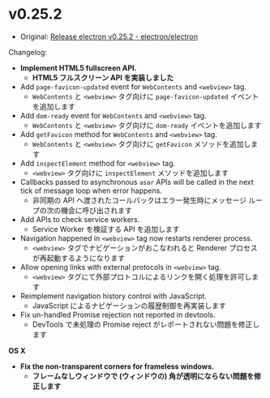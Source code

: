 # v0.25.2

- Original: [Release electron v0.25.2 - electron/electron](https://github.com/electron/electron/releases/tag/v0.25.2)

Changelog:

- **Implement HTML5 fullscreen API.**
  - **HTML5 フルスクリーン API を実装しました**
- Add `page-favicon-updated` event for `WebContents` and `<webview>` tag.
  - `WebContents` と `<webview>` タグ向けに `page-favicon-updated` イベントを追加します
- Add `dom-ready` event for `WebContents` and `<webview>` tag.
  - `WebContents` と `<webview>` タグ向けに `dom-ready` イベントを追加します
- Add `getFavicon` method for `WebContents` and `<webview>` tag.
  - `WebContents` と `<webview>` タグ向けに `getFavicon` メソッドを追加します
- Add `inspectElement` method for `<webview>` tag.
  - `<webview>` タグ向けに `inspectElement` メソッドを追加します
- Callbacks passed to asynchronous `asar` APIs will be called in the next tick of message loop when error happens.
  - 非同期の API へ渡されたコールバックはエラー発生時にメッセージ ループの次の機会に呼び出されます
- Add APIs to check service workers.
  - Service Worker を検証する API を追加します
- Navigation happened in `<webview>` tag now restarts renderer process.
  - `<webview>` タグでナビゲーションがおこなわれると Renderer プロセスが再起動するようになります
- Allow opening links with external protocols in `<webview>` tag.
  - `<webview>` タグにて外部プロトコルによるリンクを開く処理を許可します
- Reimplement navigation history control with JavaScript.
  - JavaScript によるナビゲーションの履歴制御を再実装します
- Fix un-handled Promise rejection not reported in devtools.
  - DevTools で未処理の Promise reject がレポートされない問題を修正します

**OS X**

- **Fix the non-transparent corners for frameless windows.**
  - **フレームなしウィンドウで (ウィンドウの) 角が透明にならない問題を修正します**
